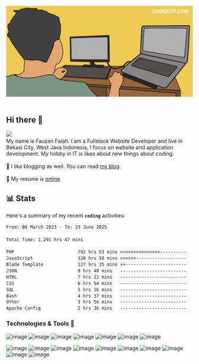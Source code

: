 ![image](https://raw.githubusercontent.com/fauzan1892/fauzan1892/master/assets/img/anang-min.jpg)
<br>
<br>
## Hi there 👋 
![](https://komarev.com/ghpvc/?username=fauzan1892)
<br>
My name is Fauzan Falah. I am a Fullstack Website Developer and  live in Bekasi City, West Java Indonesia, I focus on website and application development. My hobby in IT is likes about new things about coding.
<br>
<br>
:pencil: I like blogging as well. You can read [my blog](https://www.codekop.com/).
<br>
<br>
:construction_worker: My resume is [online](https://fauzan.codekop.com/)

## 📊 Stats
Here's a summary of my recent **`coding`** activities:

<!--START_SECTION:waka-->

```txt
From: 09 March 2023 - To: 23 June 2025

Total Time: 1,291 hrs 47 mins

PHP                        792 hrs 53 mins >>>>>>>>>>>>>>>----------   61.38 %
JavaScript                 320 hrs 58 mins >>>>>>-------------------   24.85 %
Blade Template             127 hrs 35 mins >>-----------------------   09.88 %
JSON                       9 hrs 40 mins   -------------------------   00.75 %
HTML                       7 hrs 22 mins   -------------------------   00.57 %
CSS                        6 hrs 54 mins   -------------------------   00.54 %
SQL                        5 hrs 16 mins   -------------------------   00.41 %
Bash                       4 hrs 37 mins   -------------------------   00.36 %
Other                      3 hrs 56 mins   -------------------------   00.30 %
Apache Config              2 hrs 36 mins   -------------------------   00.20 %
```

<!--END_SECTION:waka-->
### Technologies & Tools :wrench:

![image](https://img.shields.io/badge/Linux-FCC624?style=for-the-badge&logo=linux&logoColor=black)
![image](https://img.shields.io/badge/github-%23121011.svg?style=for-the-badge&logo=github&logoColor=white)
![image](https://img.shields.io/badge/html5-%23E34F26.svg?style=for-the-badge&logo=html5&logoColor=white)
![image](https://img.shields.io/badge/css3-%231572B6.svg?style=for-the-badge&logo=css3&logoColor=white)
![image](https://img.shields.io/badge/javascript-%23323330.svg?style=for-the-badge&logo=javascript&logoColor=%23F7DF1E)
![image](https://img.shields.io/badge/php-%23777BB4.svg?style=for-the-badge&logo=php&logoColor=white)
![image](https://img.shields.io/badge/mysql-%2300f.svg?style=for-the-badge&logo=mysql&logoColor=white)

![image](https://img.shields.io/badge/webpack-%238DD6F9.svg?style=for-the-badge&logo=webpack&logoColor=black)
![image](https://img.shields.io/badge/bootstrap-%23563D7C.svg?style=for-the-badge&logo=bootstrap&logoColor=white)
![image](https://img.shields.io/badge/vuejs-%2335495e.svg?style=for-the-badge&logo=vue&logoColor=%234FC08D)
![image](https://img.shields.io/badge/NuxtJS-black.svg?style=for-the-badge&logo=nuxt&logoColor=white)
![image](https://img.shields.io/badge/ReactJS-blue.svg?style=for-the-badge&logo=react&logoColor=white)
![image](https://img.shields.io/badge/NextJS-black.svg?style=for-the-badge&logo=next&logoColor=white)
![image](https://img.shields.io/badge/jquery-%230769AD.svg?style=for-the-badge&logo=jquery&logoColor=white)
![image](https://img.shields.io/badge/laravel-%23FF2D20.svg?style=for-the-badge&logo=laravel&logoColor=white)
![image](https://img.shields.io/badge/adobephotoshop-%2331A8FF.svg?style=for-the-badge&logo=adobephotoshop&logoColor=white)
![image](https://img.shields.io/badge/VisualStudioCode-0078d7.svg?style=for-the-badge&logo=visual-studio-code&logoColor=white)
<br><br>
<!-- ### My Github Stats :chart_with_upwards_trend:
![image](https://github-readme-streak-stats.herokuapp.com/?user=fauzan1892&theme=dark&card_width=520) -->


